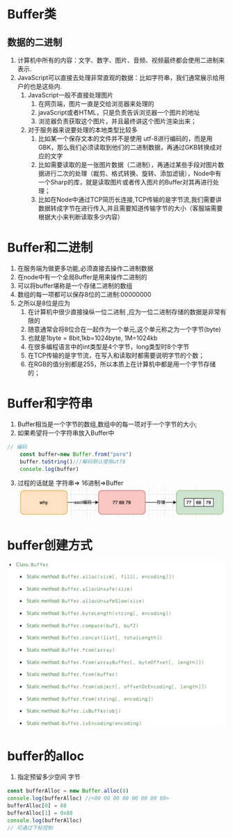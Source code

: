 # Buffer类
##  数据的二进制
1. 计算机中所有的内容：文字、数字、图片、音频、视频最终都会使用二进制来表示.
2. JavaScript可以直接去处理非常直观的数据：比如字符串，我们通常展示给用户的也是这些内.
   1. JavaScript一般不直接处理图片
      1. 在网页端，图片一直是交给浏览器来处理的
      2. javaScript或者HTML，只是负责告诉浏览器一个图片的地址
      3. 浏览器负责获取这个图片，并且最终讲这个图片渲染出来；
   2. 对于服务器来说要处理的本地类型比较多
      1. 比如某一个保存文本的文件并不是使用 utf-8进行编码的，而是用 GBK，那么我们必须读取到他们的二进制数据，再通过GKB转换成对应的文字
      2. 比如需要读取的是一张图片数据（二进制），再通过某些手段对图片数据进行二次的处理（裁剪、格式转换、旋转、添加滤镜），Node中有一个Sharp的库，就是读取图片或者传入图片的Buffer对其再进行处理；
      3. 比如在Node中通过TCP简历长连接,TCP传输的是字节流,我们需要讲数据转成字节在进行传入,并且需要知道传输字节的大小（客服端需要根据大小来判断读取多少内容）
# Buffer和二进制
1. 在服务端为做更多功能,必须直接去操作二进制数据
2. 在node中有一个全局Buffer是用来操作二进制的
3. 可以将buffer堪称是一个存储二进制的数组
4. 数组的每一项都可以保存8位的二进制:00000000
5. 之所以是8位是应为
   1. 在计算机中很少直接操纵一位二进制 ,应为一位二进制存储的数据是非常有限的
   2. 随意通常会将8位合在一起作为一个单元,这个单元称之为一个字节(byte)
   3. 也就是1byte = 8bit,1kb=1024byte, 1M=1024kb
   4. 在很多编程语言中的int类型是4个字节，long类型时8个字节
   5. 在TCP传输的是字节流，在写入和读取时都需要说明字节的个数；
   6. 在RGB的值分别都是255，所以本质上在计算机中都是用一个字节存储的；

# Buffer和字符串
1. Buffer相当是一个字节的数组,数组中的每一项对于一个字节的大小;
2. 如果希望将一个字符串放入Buffer中
```javascript
// 编码
    const buffer=new Buffer.from("poro")
    buffer.toString()///解码默认使用utf8
    console.log(buffer)
```
3. 过程的话就是 字符串=> 16进制=>Buffer
![二进制和buffer](../../image/二进制和buffer.png)
# buffer创建方式
![buffer创建方式](../../image/buffer创建方式.png)
# buffer的alloc
1. 指定预留多少空间 字节
```javascript
const bufferAlloc = new Buffer.alloc(8)
console.log(bufferAlloc) //<00 00 00 00 00 00 00 00>
bufferAlloc[0] = 88
bufferAlloc[1] = 0x88
console.log(bufferAlloc)
// 可通过下标控制
```